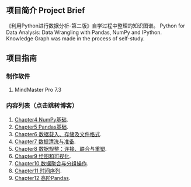 ## 项目简介 Project Brief
《利用Python进行数据分析-第二版》自学过程中整理的知识图谱。
Python for Data Analysis: Data Wrangling with Pandas, NumPy and IPython. 
Knowledge Graph was made in the process of self-study. 

## 项目指南
### 制作软件
1. MindMaster Pro 7.3

### 内容列表（点击跳转博客）
1. [Chapter4 NumPy基础](https://www.cnblogs.com/jyroy/p/13263241.html "Blog"). 
2. [Chapter5 Pandas基础](https://www.cnblogs.com/jyroy/p/13276486.html "Blog"). 
3. [Chapter6 数据载入、存储及文件格式](https://www.cnblogs.com/jyroy/p/13286053.html "Blog"). 
4. [Chapter7 数据清洗与准备](https://www.cnblogs.com/jyroy/p/13290803.html "Blog"). 
5. [Chapter8 数据规整：连接、联合与重塑](https://www.cnblogs.com/jyroy/p/13298013.html "Blog"). 
6. [Chapter9 绘图和可视化](https://www.cnblogs.com/jyroy/p/13308720.html "Blog"). 
7. [Chapter10 数据聚合与分组操作](https://www.cnblogs.com/jyroy/p/13332756.html "Blog"). 
8. [Chapter11 时间序列](https://www.cnblogs.com/jyroy/p/13341244.html "Blog"). 
9. [Chapter12 高阶Pandas](https://www.cnblogs.com/jyroy/p/13353542.html "Blog").
